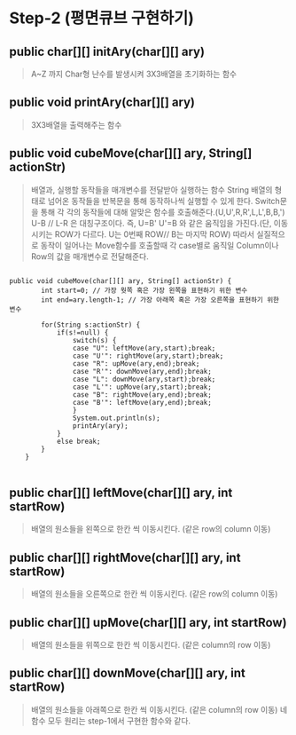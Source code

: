 # Step-2 (평면큐브 구현하기)

## public char[][] initAry(char[][] ary)
> A~Z 까지 Char형 난수를 발생시켜 3X3배열을 초기화하는 함수
## public void printAry(char[][] ary)
> 3X3배열을 출력해주는 함수
## public void cubeMove(char[][] ary, String[] actionStr)
> 배열과, 실행할 동작들을 매개변수를 전달받아 실행하는 함수
> String 배열의 형태로 넘어온 동작들을 반복문을 통해 동작하나씩 실행할 수 있게 한다.
> Switch문을 통해 각 각의 동작들에 대해 알맞은 함수를 호출해준다.(U,U',R,R',L,L',B,B,')
> U-B // L-R 은 대칭구조이다.
> 즉, U=B' U'=B 와 같은 움직임을 가진다.(단, 이동시키는 ROW가 다르다. U는 0번째 ROW// B는 마지막 ROW)
> 따라서 실질적으로 동작이 일어나는 Move함수를 호출할때 각 case별로 움직일 Column이나 Row의 값을 매개변수로 전달해준다.
<pre>
<code>
public void cubeMove(char[][] ary, String[] actionStr) {
		int start=0; // 가장 웟쪽 혹은 가장 왼쪽을 표현하기 위한 변수
		int end=ary.length-1; // 가장 아래쪽 혹은 가장 오른쪽을 표현하기 위한 변수
		
		for(String s:actionStr) {
			if(s!=null) {
				switch(s) {
				case "U": leftMove(ary,start);break;
				case "U'": rightMove(ary,start);break;
				case "R": upMove(ary,end);break;
				case "R'": downMove(ary,end);break;
				case "L": downMove(ary,start);break;
				case "L'": upMove(ary,start);break;
				case "B": rightMove(ary,end);break;
				case "B'": leftMove(ary,end);break;
				}
				System.out.println(s);
				printAry(ary);
			}
			else break;
		}
	}
</code>
</pre>

## public char[][] leftMove(char[][] ary, int startRow)
> 배열의 원소들을 왼쪽으로 한칸 씩 이동시킨다. (같은 row의 column 이동)
## public char[][] rightMove(char[][] ary, int startRow)
> 배열의 원소들을 오른쪽으로 한칸 씩 이동시킨다. (같은 row의 column 이동)
## public char[][] upMove(char[][] ary, int startRow)
> 배열의 원소들을 위쪽으로 한칸 씩 이동시킨다. (같은 column의 row 이동)
## public char[][] downMove(char[][] ary, int startRow)
> 배열의 원소들을 아래쪽으로 한칸 씩 이동시킨다. (같은 column의 row 이동)
> 네 함수 모두 원리는 step-1에서 구현한 함수와 같다.
